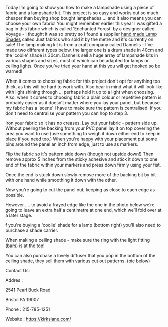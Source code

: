 
Today I’m going to show you how to make a lampshade using a piece of fabric and a lampshade kit. This project is so easy and works out so much cheaper than buying shop bought lampshades ... and it also means you can choose your own fabric! You might remember earlier this year I was gifted a bag in this fabric which is called 'Enchanted Forest' by a designer called Voyage - I thought it was so pretty so I found a supplier <a href="https://kirkslane.com/product-category/shades/">hand made Lamp Shades</a>
 called Just fabrics who sold it by the metre and it's currently on sale! The lamp making kit is from a craft company called Dannells - I've made two different types below, the larger one is a drum shade in 40cm and the 'coolie' shade is 30cm. Dannells sell a huge array of lampshade kits in various shapes and sizes, most of which can be adapted for lamps or ceiling lights. Once you've tried your hand at this you will get hooked so be warned! 

When it comes to choosing fabric for this project don't opt for anything too thick, as this will be hard to work with. Also bear in mind what it will look like with light shining through ... perhaps hold it up to a light when choosing. Also, when it comes to choosing fabric a plain colour or repetitive pattern is probably easier as it doesn’t matter where you lay your panel, but because my fabric has a 'scene' I have to make sure the pattern is centralised. If you don't need to centralise your pattern you can hop to step 3.

Iron your fabric so it has no creases. Lay out your fabric - pattern side up. Without peeling the backing from your PVC panel lay it on top covering the area you want to use (use something to weigh it down either end to keep in place if you need too.) When you're happy with your placement put some pins around the panel an inch from edge, just to use as markers.

Flip the fabric so it's pattern side down (though not upside down!) Then remove approx 5 inches from the sticky adhesive and stick it down to one end of the fabric within your markers and press down firmly using your fist.

Once the end is stuck down slowly remove more of the backing bit by bit with one hand while smoothing it down with the other.

Now you're going to cut the panel out, keeping as close to each edge as possible. 

However …. to avoid a frayed edge like the one in the photo below we’re going to leave an extra half a centimetre at one end, which we’ll fold over at a later stage. 

f you're buying a 'coolie' shade for a lamp (bottom right) you'll also need to purchase a shade carrier. 

When making a ceiling shade - make sure the ring with the light fitting (bars) is at the top!

You can also purchase a lovely diffuser that you pop in the bottom of the ceiling shade, they sell them with various cut out patterns. (pic below)


Contact Us:

Addres	:

2541 Pearl Buck Road

Bristol PA 19007

Phone	: 215-785-1251

Website : https://kirkslane.com/
